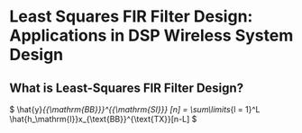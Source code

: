 # Least Squares FIR Filter Design: Applications in DSP Wireless System Design

## What is Least-Squares FIR Filter Design?
$
     \hat{y}_{{\mathrm{BB}}}^{{\mathrm{SI}}} [n] = \sum\limits_{l = 1}^L \hat{h_\mathrm{l}}x_{\text{BB}}^{\text{TX}}[n-L]
$
